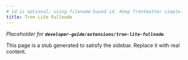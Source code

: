 ```yaml
---
# id is optional; using filename-based id. Keep frontmatter simple.
title: Tron Lite Fullnode
---
```


_Placeholder for **`developer-guide/extensions/tron-lite-fullnode`**._

This page is a stub generated to satisfy the sidebar.
Replace it with real content.
